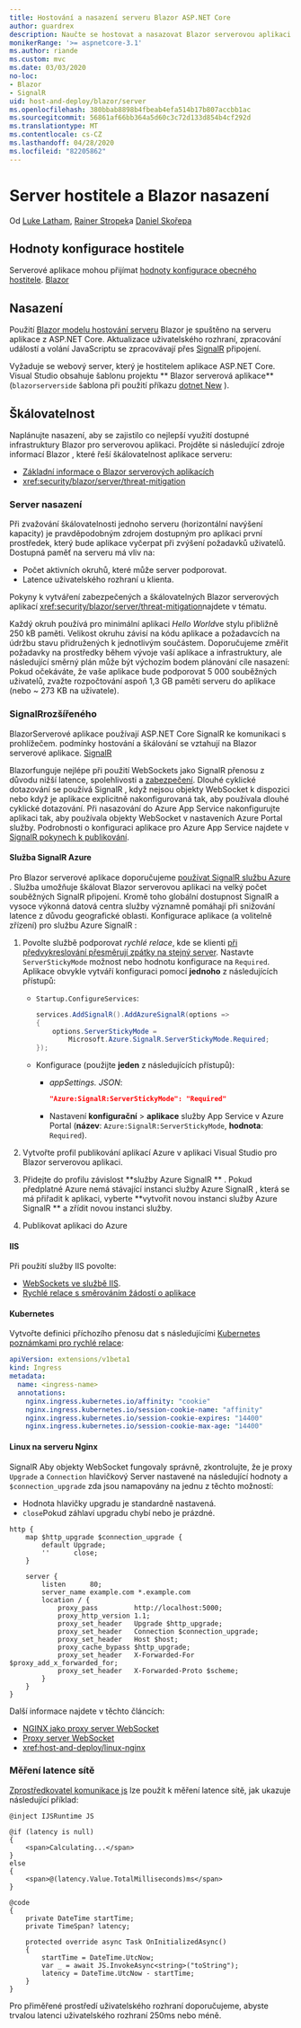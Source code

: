 ```yaml
---
title: Hostování a nasazení serveru Blazor ASP.NET Core
author: guardrex
description: Naučte se hostovat a nasazovat Blazor serverovou aplikaci pomocí ASP.NET Core.
monikerRange: '>= aspnetcore-3.1'
ms.author: riande
ms.custom: mvc
ms.date: 03/03/2020
no-loc:
- Blazor
- SignalR
uid: host-and-deploy/blazor/server
ms.openlocfilehash: 380bbab8898b4fbeab4efa514b17b807accbb1ac
ms.sourcegitcommit: 56861af66bb364a5d60c3c72d133d854b4cf292d
ms.translationtype: MT
ms.contentlocale: cs-CZ
ms.lasthandoff: 04/28/2020
ms.locfileid: "82205862"
---
```

# <a name="host-and-deploy-blazor-server"></a>Server hostitele a Blazor nasazení

Od [Luke Latham](https://github.com/guardrex), [Rainer Stropek](https://www.timecockpit.com)a [Daniel Skořepa](https://github.com/danroth27)

## <a name="host-configuration-values"></a>Hodnoty konfigurace hostitele

Serverové aplikace mohou přijímat [hodnoty konfigurace obecného hostitele](xref:fundamentals/host/generic-host#host-configuration). [ Blazor ](xref:blazor/hosting-models#blazor-server)

## <a name="deployment"></a>Nasazení

Použití [ Blazor modelu hostování serveru](xref:blazor/hosting-models#blazor-server) Blazor je spuštěno na serveru aplikace z ASP.NET Core. Aktualizace uživatelského rozhraní, zpracování událostí a volání JavaScriptu se zpracovávají přes [SignalR](xref:signalr/introduction) připojení.

Vyžaduje se webový server, který je hostitelem aplikace ASP.NET Core. Visual Studio obsahuje šablonu projektu ** Blazor serverová aplikace** (`blazorserverside` šablona při použití příkazu [dotnet New](/dotnet/core/tools/dotnet-new) ).

## <a name="scalability"></a>Škálovatelnost

Naplánujte nasazení, aby se zajistilo co nejlepší využití dostupné infrastruktury Blazor pro serverovou aplikaci. Projděte si následující zdroje informací Blazor , které řeší škálovatelnost aplikace serveru:

* [Základní informace o Blazor serverových aplikacích](xref:blazor/hosting-models#blazor-server)
* <xref:security/blazor/server/threat-mitigation>

### <a name="deployment-server"></a>Server nasazení

Při zvažování škálovatelnosti jednoho serveru (horizontální navýšení kapacity) je pravděpodobným zdrojem dostupným pro aplikaci první prostředek, který bude aplikace vyčerpat při zvýšení požadavků uživatelů. Dostupná paměť na serveru má vliv na:

* Počet aktivních okruhů, které může server podporovat.
* Latence uživatelského rozhraní u klienta.

Pokyny k vytváření zabezpečených a škálovatelných Blazor serverových aplikací <xref:security/blazor/server/threat-mitigation>najdete v tématu.

Každý okruh používá pro minimální aplikaci *Hello World*ve stylu přibližně 250 kB paměti. Velikost okruhu závisí na kódu aplikace a požadavcích na údržbu stavu přidružených k jednotlivým součástem. Doporučujeme změřit požadavky na prostředky během vývoje vaší aplikace a infrastruktury, ale následující směrný plán může být výchozím bodem plánování cíle nasazení: Pokud očekáváte, že vaše aplikace bude podporovat 5 000 souběžných uživatelů, zvažte rozpočtování aspoň 1,3 GB paměti serveru do aplikace (nebo ~ 273 KB na uživatele).

### <a name="signalr-configuration"></a>SignalRrozšířeného

BlazorServerové aplikace používají ASP.NET Core SignalR ke komunikaci s prohlížečem. podmínky hostování a škálování se vztahují na Blazor serverové aplikace. [ SignalR](xref:signalr/publish-to-azure-web-app)

Blazorfunguje nejlépe při použití WebSockets jako SignalR přenosu z důvodu nižší latence, spolehlivosti a [zabezpečení](xref:signalr/security). Dlouhé cyklické dotazování se používá SignalR , když nejsou objekty WebSocket k dispozici nebo když je aplikace explicitně nakonfigurovaná tak, aby používala dlouhé cyklické dotazování. Při nasazování do Azure App Service nakonfigurujte aplikaci tak, aby používala objekty WebSocket v nastaveních Azure Portal služby. Podrobnosti o konfiguraci aplikace pro Azure App Service najdete v [ SignalR pokynech k publikování](xref:signalr/publish-to-azure-web-app).

#### <a name="azure-signalr-service"></a>Služba SignalR Azure

Pro Blazor serverové aplikace doporučujeme [používat SignalR službu Azure](/azure/azure-signalr) . Služba umožňuje škálovat Blazor serverovou aplikaci na velký počet souběžných SignalR připojení. Kromě toho globální dostupnost SignalR a vysoce výkonná datová centra služby významně pomáhají při snižování latence z důvodu geografické oblasti. Konfigurace aplikace (a volitelně zřízení) pro službu Azure SignalR :

1. Povolte službě podporovat *rychlé relace*, kde se klienti [při předvykreslování přesměrují zpátky na stejný server](xref:blazor/hosting-models#connection-to-the-server). Nastavte `ServerStickyMode` možnost nebo hodnotu konfigurace na `Required`. Aplikace obvykle vytváří konfiguraci pomocí **jednoho** z následujících přístupů:

   * `Startup.ConfigureServices`:
  
     ```csharp
     services.AddSignalR().AddAzureSignalR(options =>
     {
         options.ServerStickyMode = 
             Microsoft.Azure.SignalR.ServerStickyMode.Required;
     });
     ```

   * Konfigurace (použijte **jeden** z následujících přístupů):
  
     * *appSettings. JSON*:

       ```json
       "Azure:SignalR:ServerStickyMode": "Required"
       ```

     * Nastavení **konfigurační** > **aplikace** služby App Service v Azure Portal (**název**: `Azure:SignalR:ServerStickyMode`, **hodnota**: `Required`).

1. Vytvořte profil publikování aplikací Azure v aplikaci Visual Studio pro Blazor serverovou aplikaci.
1. Přidejte do profilu závislost **služby Azure SignalR ** . Pokud předplatné Azure nemá stávající instanci služby Azure SignalR , která se má přiřadit k aplikaci, vyberte **vytvořit novou instanci služby Azure SignalR ** a zřídit novou instanci služby.
1. Publikovat aplikaci do Azure

#### <a name="iis"></a>IIS

Při použití služby IIS povolte:

* [WebSockets ve službě IIS](xref:fundamentals/websockets#enabling-websockets-on-iis).
* [Rychlé relace s směrováním žádostí o aplikace](/iis/extensions/configuring-application-request-routing-arr/http-load-balancing-using-application-request-routing)

#### <a name="kubernetes"></a>Kubernetes

Vytvořte definici příchozího přenosu dat s následujícími [Kubernetes poznámkami pro rychlé relace](https://kubernetes.github.io/ingress-nginx/examples/affinity/cookie/):

```yaml
apiVersion: extensions/v1beta1
kind: Ingress
metadata:
  name: <ingress-name>
  annotations:
    nginx.ingress.kubernetes.io/affinity: "cookie"
    nginx.ingress.kubernetes.io/session-cookie-name: "affinity"
    nginx.ingress.kubernetes.io/session-cookie-expires: "14400"
    nginx.ingress.kubernetes.io/session-cookie-max-age: "14400"
```

#### <a name="linux-with-nginx"></a>Linux na serveru Nginx

SignalR Aby objekty WebSocket fungovaly správně, zkontrolujte, že je proxy `Upgrade` a `Connection` hlavičkový Server nastavené na následující hodnoty a `$connection_upgrade` zda jsou namapovány na jednu z těchto možností:

* Hodnota hlavičky upgradu je standardně nastavená.
* `close`Pokud záhlaví upgradu chybí nebo je prázdné.

```
http {
    map $http_upgrade $connection_upgrade {
        default Upgrade;
        ''      close;
    }

    server {
        listen      80;
        server_name example.com *.example.com
        location / {
            proxy_pass         http://localhost:5000;
            proxy_http_version 1.1;
            proxy_set_header   Upgrade $http_upgrade;
            proxy_set_header   Connection $connection_upgrade;
            proxy_set_header   Host $host;
            proxy_cache_bypass $http_upgrade;
            proxy_set_header   X-Forwarded-For $proxy_add_x_forwarded_for;
            proxy_set_header   X-Forwarded-Proto $scheme;
        }
    }
}
```

Další informace najdete v těchto článcích:

* [NGINX jako proxy server WebSocket](https://www.nginx.com/blog/websocket-nginx/)
* [Proxy server WebSocket](http://nginx.org/docs/http/websocket.html)
* <xref:host-and-deploy/linux-nginx>

### <a name="measure-network-latency"></a>Měření latence sítě

[Zprostředkovatel komunikace js](xref:blazor/call-javascript-from-dotnet) lze použít k měření latence sítě, jak ukazuje následující příklad:

```razor
@inject IJSRuntime JS

@if (latency is null)
{
    <span>Calculating...</span>
}
else
{
    <span>@(latency.Value.TotalMilliseconds)ms</span>
}

@code
{
    private DateTime startTime;
    private TimeSpan? latency;

    protected override async Task OnInitializedAsync()
    {
        startTime = DateTime.UtcNow;
        var _ = await JS.InvokeAsync<string>("toString");
        latency = DateTime.UtcNow - startTime;
    }
}
```

Pro přiměřené prostředí uživatelského rozhraní doporučujeme, abyste trvalou latenci uživatelského rozhraní 250ms nebo méně.
